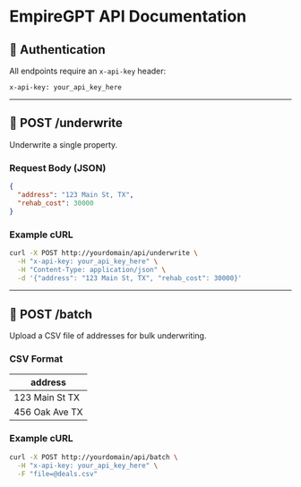 # EmpireGPT API Documentation

## 🔐 Authentication
All endpoints require an `x-api-key` header:
```
x-api-key: your_api_key_here
```

---

## 📩 POST /underwrite

Underwrite a single property.

### Request Body (JSON)
```json
{
  "address": "123 Main St, TX",
  "rehab_cost": 30000
}
```

### Example cURL
```bash
curl -X POST http://yourdomain/api/underwrite \
  -H "x-api-key: your_api_key_here" \
  -H "Content-Type: application/json" \
  -d '{"address": "123 Main St, TX", "rehab_cost": 30000}'
```

---

## 📩 POST /batch

Upload a CSV file of addresses for bulk underwriting.

### CSV Format
| address        |
|----------------|
| 123 Main St TX |
| 456 Oak Ave TX |

### Example cURL
```bash
curl -X POST http://yourdomain/api/batch \
  -H "x-api-key: your_api_key_here" \
  -F "file=@deals.csv"
```